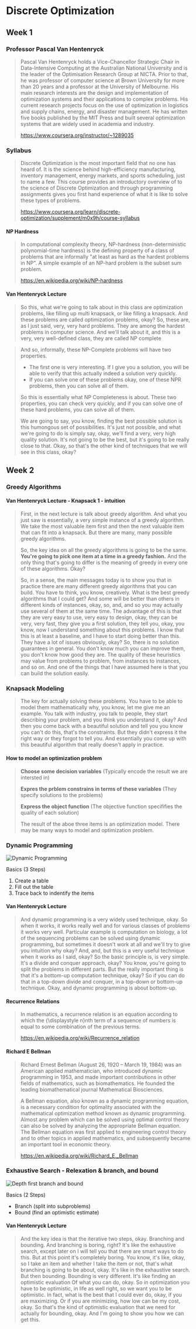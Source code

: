 # Discrete Optimization


## Week 1

### Professor Pascal Van Hentenryck
> Pascal Van Hentenryck holds a Vice-Chancellor Strategic Chair in Data-Intensive Computing at the Australian National University and is the leader of the Optimisation Research Group at NICTA. Prior to that, he was professor of computer science at Brown University for more than 20 years and a professor at the University of Melbourne. His main research interests are the design and implementation of optimization systems and their applications to complex problems. His current research projects focus on the use of optimization in logistics and supply chains, energy, and disaster management. He has written five books published by the MIT Press and built several optimization systems that are widely used in academia and industry.
>
>https://www.coursera.org/instructor/~1289035

### Syllabus
> Discrete Optimization is the most important field that no one has heard of. It is the science behind high-efficiency manufacturing, inventory management, energy markets, and sports scheduling, just to name a few. This course provides an introductory overview of to the science of Discrete Optimization and through programming assignments gives you first hand experience of what it is like to solve these types of problems. 
>
> https://www.coursera.org/learn/discrete-optimization/supplement/m0x9h/course-syllabus

#### NP Hardness
> In computational complexity theory, NP-hardness (non-deterministic polynomial-time hardness) is the defining property of a class of problems that are informally "at least as hard as the hardest problems in NP". A simple example of an NP-hard problem is the subset sum problem.
>
>https://en.wikipedia.org/wiki/NP-hardness

#### Van Hentenryck Lecture
>So this, what we're going to talk about in this class are optimization problems, like filling up multi knapsack, or like filling a knapsack. And these problems are called optimization problems, okay? So, these are, as I just said, very, very hard problems. They are among the hardest problems in computer science. And we'll talk about it, and this is a very, very well-defined class, they are called NP complete

> And so, informally, these NP-Complete problems will have two properties. 
> - The first one is very interesting. If I give you a solution, you will be able to verify that this actually indeed a solution very quickly.
> - If you can solve one of these problems okay, one of these NPR problems, then you can solve all of them.
>
>So this is essentially what NP Completeness is about. These two properties, you can check very quickly, and if you can solve one of these hard problems, you can solve all of them.
>
>  We are going to say, you know, finding the best possible solution is this humongous set of possibilities. It's just not possible, and what we're going to do is simply say, okay, we'll find a very, very high quality solution. It's not going to be the best, but it's going to be really close to that.  Okay, so that's the other kind of techniques that we will see in this class, okay?

## Week 2

### Greedy Algorithms
#### Van Hentenryck Lecture - Knapsack 1 - intuition
> First, in the next lecture is talk about greedy algorithm. And what you just saw is essentially, a very simple instance of a greedy algorithm. We take the most valuable item first and then the next valuable item that can fit into a knapsack. But there are many, many possible greedy algorithms.
>
> So, the key idea on all the greedy algorithms is going to be the same. **You're going to pick one item at a time in a greedy fashion.** And the only thing that's going to differ is the meaning of greedy in every one of these algorithms. Okay?
>
> So, in a sense, the main messages today is to show you that in practice there are many different greedy algorithms that you can build. You have to think, you know, creatively. What is the best greedy algorithms that I could get? And some will be better than others in different kinds of instances, okay, so, and, and so you may actually use several of them at the same time. The advantage of this is that they are very easy to use, very easy to design, okay, they can be very, very fast, they give you a first solution, they tell you, okay, you know, now I understand something about this problems. I know that this is at least a baseline, and I have to start doing better than this. They have a lot of issues obviously, okay? So, there is no solution guarantees in general. You don't know much you can improve them, you don't know how good they are. The quality of these heuristics may value from problems to problem, from instances to instances, and so on. And one of the things that I have assumed here is that you can build the solution easily. 

### Knapsack Modeling
> The key for actually solving these problems. You have to be able to model them mathematically why, you know, let me give me an example. You talk with industry, you talk to people, they start describing your problem, and you think you understand it, okay? And then you come back with a beautiful solution and tell you you know you can't do this, that's the constraints. But they didn't express it the right way or they forgot to tell you. And essentially you come up with this beautiful algorithm that really doesn't apply in practice.

#### How to model an optimization problem
> **Choose some decision variables** (Typically encode the result we are intersted in)
>
> **Expres the prblem constrains in terms of these variables** (They specify solutions to the problems)
>
> **Express the object function** (The objective function specififies the quality of each solution)
>
> The result of the aboe three items is an optimization model.  There may be many ways to model and optimization problem.

### Dynamic Programming
![Dynamic Programming](./img/dynamicprogramming.png)

Basics (3 Steps)
1) Create a table
2) Fill out the table
3) Trace back to indentify the items

#### Van Hentenryck Lecture
> And dynamic programming is a very widely used technique, okay. So when it works, it works really well and for various classes of problems it works very well. Particular example is computation on biology, a lot of the sequencing problems can be solved using dynamic programming, but sometimes it doesn't work at all and we'll try to give you intuition why okay? And, and, but this is a very useful technique when it works as I said, okay? So the basic principle is, is very simple. It's a divide and conquer approach, okay? You know, you're going to split the problems in different parts. But the really important thing is that it's a bottom-up computation technique, okay? So if you can do that in a top-down divide and conquer, in a top-down or bottom-up technique. Okay, and dynamic programming is about bottom-up.

#### Recurrence Relations 
> In mathematics, a recurrence relation is an equation according to which the {\displaystyle n}nth term of a sequence of numbers is equal to some combination of the previous terms.
> 
> https://en.wikipedia.org/wiki/Recurrence_relation

#### Richard E Bellman
> Richard Ernest Bellman (August 26, 1920 – March 19, 1984) was an American applied mathematician, who introduced dynamic programming in 1953, and made important contributions in other fields of mathematics, such as biomathematics. He founded the leading biomathematical journal Mathematical Biosciences.
>
> A Bellman equation, also known as a dynamic programming equation, is a necessary condition for optimality associated with the mathematical optimization method known as dynamic programming. Almost any problem which can be solved using optimal control theory can also be solved by analyzing the appropriate Bellman equation. The Bellman equation was first applied to engineering control theory and to other topics in applied mathematics, and subsequently became an important tool in economic theory.
>
>https://en.wikipedia.org/wiki/Richard_E._Bellman

### Exhaustive Search - Relexation & branch, and bound
![Depth first branch and bound](./img/depthfirstbranchandbound.png)

Basics (2 Steps)
- Branch (split into subproblems)
- Bound (find an optimistic estimate)

#### Van Hentenryck Lecture
> And the key idea is that the iterative two steps, okay. Branching and bounding. And branching is boring, right? It's like the exhaustive search, except later on I will tell you that there are smart ways to do this. But at this point it's completely boring. You know, it's like, okay, so I take an item and whether I take the item or not, that's what branching is going to be about, okay. It's like in the exhaustive search. But then bounding. Bounding is very different. It's like finding an optimistic evaluation Of what you can do, okay. So in optimization you have to be optimistic, in life as well right, so we want you to be optimistic. In fact, what is the best that I could ever do, okay, if you are maximizing. Or if you are minimizing, how low can be my cost, okay. So that's the kind of optimistic evaluation that we need for actually for bounding, okay. And I'm going to show you how we can get this.

